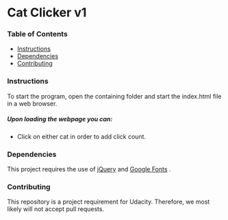 # Cat Clicker v1

### Table of Contents

* [Instructions](#instructions)
* [Dependencies](#dependencies)
* [Contributing](#contributing)

### Instructions
To start the program, open the containing folder and start the index.html file in a web browser.


##### Upon loading the webpage you can:
* Click on either cat in order to add click count.

### Dependencies
This project requires the use of [jQuery](http://www.jquery.com) and [Google Fonts](https://developers.google.com/fonts) . 

### Contributing
This repository is a project requirement for Udacity. Therefore, we most likely will not accept pull requests.